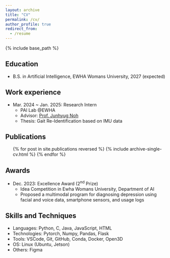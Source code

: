 ```yaml
---
layout: archive
title: "CV"
permalink: /cv/
author_profile: true
redirect_from:
  - /resume
---
```


{% include base_path %}

Education
------
* B.S. in Artificial Intelligence, EWHA Womans University, 2027 (expected)

Work experience
------
* Mar. 2024 ~ Jan. 2025: Research Intern
  * PAI Lab @EWHA
  * Advisor: [Prof. Junhyug Noh](http://www.ewha.ac.kr/ewha/professor/info.do?mode=view&pId=LK0DaxFnRPPwFOB%2FSShoqg%3D%3D)
  * Thesis: Gait Re-Identification based on IMU data



Publications
------
  <ul>{% for post in site.publications reversed %}
    {% include archive-single-cv.html %}
  {% endfor %}</ul>


Awards
------
* Dec. 2023: Excellence Award (2<sup>nd</sup> Prize)
  * Idea Competition in Ewha Womans University, Department of AI
  * Proposed a multimodal program for diagnosing depression using facial and voice data, smartphone sensors, and usage logs


Skills and Techniques 
------
* Languages: Python, C, Java, JavaScript, HTML
* Technologies: Pytorch, Numpy, Pandas, Flask 
* Tools: VSCode, Git, GitHub, Conda, Docker, Open3D
* OS: Linux (Ubuntu, Jetson)
* Others: Figma
  
